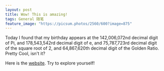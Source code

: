 ```yaml
---
layout: post
title: Wow! This is amazing!
tags: General 随笔
feature_image: "https://picsum.photos/2560/600?image=875"
---
```


Today I found that my birthday appears at the 142,006,072nd decimal digit of Pi, and 178,543,542rd decimal digit of e, and 75,787,723rd decimal digit of the square root of 2, and 64,867,620th decimal digit of the Golden Ratio. Pretty Cool, isn't it?



Here is the [website](http://www.subidiom.com/pi/pi.asp). Try to explore yourself!
